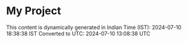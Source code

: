 # My Project

This content is dynamically generated in Indian Time (IST): 2024-07-10 18:38:38 IST
Converted to UTC: 2024-07-10 13:08:38 UTC

